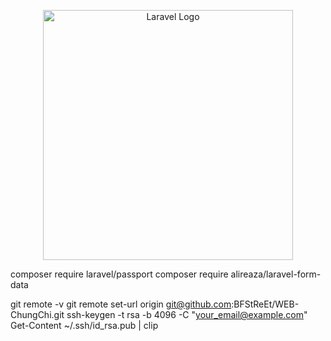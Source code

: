<p align="center"><a href="https://laravel.com" target="_blank"><img src="https://raw.githubusercontent.com/laravel/art/master/logo-lockup/5%20SVG/2%20CMYK/1%20Full%20Color/laravel-logolockup-cmyk-red.svg" width="400" alt="Laravel Logo"></a></p>

composer require laravel/passport
composer require alireaza/laravel-form-data


git remote -v
git remote set-url origin git@github.com:BFStReEt/WEB-ChungChi.git
ssh-keygen -t rsa -b 4096 -C "your_email@example.com"
Get-Content ~/.ssh/id_rsa.pub | clip